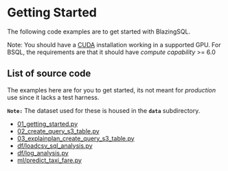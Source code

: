 
# Getting Started

The following code examples are to get started with BlazingSQL.

Note: You should have a [CUDA](https://developer.nvidia.com/) installation working in a supported GPU. For
BSQL, the requirements are that it should have _compute capability_ >= 6.0

## List of source code

The examples here are for you to get started, its not meant for _production_
use since it lacks a test harness.

**`Note:`** The dataset used for these is housed in the **`data`** subdirectory.

* [01_getting_started.py](./01_getting_started.py)
* [02_create_query_s3_table.py](./02_create_query_s3_table.py)
* [03_explainplan_create_query_s3_table.py](./03_explainplan_create_query_s3_table.py)
* [df/loadcsv_sql_analysis.py](./df/loadcsv_sql_analysis.py)
* [df/log_analysis.py](./df/log_analysis.py)
* [ml/predict_taxi_fare.py](./data/predict_taxi_fare.py)

